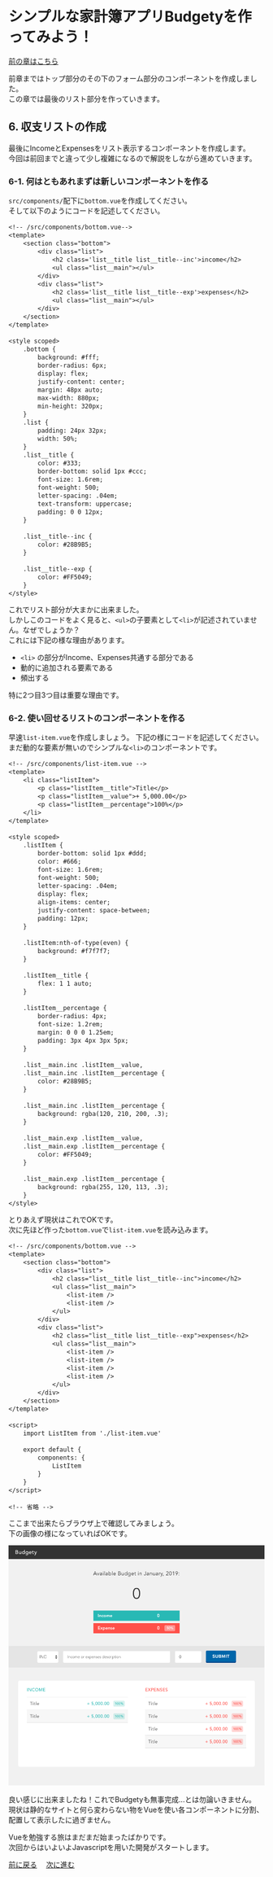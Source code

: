# シンプルな家計簿アプリBudgetyを作ってみよう！
[前の章はこちら](./page3.md)

前章まではトップ部分のその下のフォーム部分のコンポーネントを作成しました。  
この章では最後のリスト部分を作っていきます。

## 6. 収支リストの作成
最後にIncomeとExpensesをリスト表示するコンポーネントを作成します。  
今回は前回までと違って少し複雑になるので解説をしながら進めていきます。

### 6-1. 何はともあれまずは新しいコンポーネントを作る
`src/components/`配下に`bottom.vue`を作成してください。  
そして以下のようにコードを記述してください。

```vue
<!-- /src/components/bottom.vue-->
<template>
    <section class="bottom">
        <div class="list">
            <h2 class='list__title list__title--inc'>income</h2>
            <ul class="list__main"></ul>
        </div>
        <div class="list">
            <h2 class='list__title list__title--exp'>expenses</h2>
            <ul class="list__main"></ul>
        </div>
    </section>
</template>

<style scoped>
    .bottom {
        background: #fff;
        border-radius: 6px;
        display: flex;
        justify-content: center;
        margin: 48px auto;
        max-width: 880px;
        min-height: 320px;
    }
    .list {
        padding: 24px 32px;
        width: 50%;
    }
    .list__title {
        color: #333;
        border-bottom: solid 1px #ccc;
        font-size: 1.6rem;
        font-weight: 500;
        letter-spacing: .04em;
        text-transform: uppercase;
        padding: 0 0 12px;
    }

    .list__title--inc {
        color: #28B9B5;
    }
    
    .list__title--exp {
        color: #FF5049;
    }
</style>
```

これでリスト部分が大まかに出来ました。  
しかしこのコードをよく見ると、`<ul>`の子要素として`<li>`が記述されていません。なぜでしょうか？  
これには下記の様な理由があります。
- `<li>` の部分がIncome、Expenses共通する部分である  
- 動的に追加される要素である
- 頻出する

特に2つ目3つ目は重要な理由です。

### 6-2. 使い回せるリストのコンポーネントを作る
早速`list-item.vue`を作成しましょう。
下記の様にコードを記述してください。  
まだ動的な要素が無いのでシンプルな`<li>`のコンポーネントです。

```vue
<!-- /src/components/list-item.vue -->
<template>
    <li class="listItem">
        <p class="listItem__title">Title</p>
        <p class="listItem__value">+ 5,000.00</p>
        <p class="listItem__percentage">100%</p>
    </li>
</template>

<style scoped>
    .listItem {
        border-bottom: solid 1px #ddd;
        color: #666;
        font-size: 1.6rem;
        font-weight: 500;
        letter-spacing: .04em;
        display: flex;
        align-items: center;
        justify-content: space-between;
        padding: 12px;
    }

    .listItem:nth-of-type(even) {
        background: #f7f7f7;
    }
    
    .listItem__title {
        flex: 1 1 auto;
    }
    
    .listItem__percentage {
        border-radius: 4px;
        font-size: 1.2rem;
        margin: 0 0 0 1.25em;
        padding: 3px 4px 3px 5px;
    }

    .list__main.inc .listItem__value,
    .list__main.inc .listItem__percentage {
        color: #28B9B5;
    }

    .list__main.inc .listItem__percentage {
        background: rgba(120, 210, 200, .3);
    }

    .list__main.exp .listItem__value,
    .list__main.exp .listItem__percentage {
        color: #FF5049;
    }

    .list__main.exp .listItem__percentage {
        background: rgba(255, 120, 113, .3);
    }
</style>
```

とりあえず現状はこれでOKです。  
次に先ほど作った`bottom.vue`で`list-item.vue`を読み込みます。

```vue
<!-- /src/components/bottom.vue -->
<template>
    <section class="bottom">
        <div class="list">
            <h2 class="list__title list__title--inc">income</h2>
            <ul class="list__main">
                <list-item />
                <list-item />
            </ul>
        </div>
        <div class="list">
            <h2 class="list__title list__title--exp">expenses</h2>
            <ul class="list__main">
                <list-item />
                <list-item />
                <list-item />
                <list-item />
            </ul>
        </div>
    </section>
</template>

<script>
    import ListItem from './list-item.vue'

    export default {
        components: {
            ListItem
        }
    }
</script>

<!-- 省略 -->
```

ここまで出来たらブラウザ上で確認してみましょう。  
下の画像の様になっていればOKです。
<p align="center"><img src="./images/ss5.png"></p>

良い感じに出来ましたね！これでBudgetyも無事完成...とは勿論いきません。  
現状は静的なサイトと何ら変わらない物をVueを使い各コンポーネントに分割、配置して表示したに過ぎません。  

Vueを勉強する旅はまだまだ始まったばかりです。  
次回からはいよいよJavascriptを用いた開発がスタートします。  


[前に戻る](./page3.md)　 [次に進む](./page5.md) 
